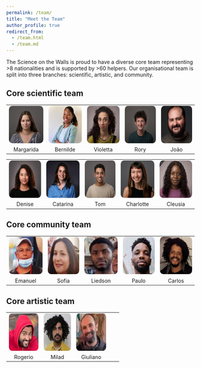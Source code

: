 ```yaml
---
permalink: /team/
title: "Meet the Team"
author_profile: true
redirect_from: 
  - /team.html
  - /team.md
---
```


The Science on the Walls is proud to have a diverse core team representing >8 nationalities and is supported by >60 helpers.
Our organisational team is split into three branches: scientific, artistic, and community.

Core scientific team
-------

<!-- | ![Profile 1](/images/blog_posts/2024_summer_camp_ceramics.jpeg) | ![Profile 2](/images/blog_posts/2024_summer_camp_ceramics.jpeg) | ![Profile 3](/images/blog_posts/2024_summer_camp_ceramics.jpeg) |
|------------------------------------|------------------------------------|------------------------------------|
| Name 1                             | Name 2                             | Name 3                             |
| Role 1                             | Role 2                             | Role 3                             | -->


<table style="border-collapse: collapse; width: 100%; text-align: center; border: none;">
  <tr>
    <td style="border: none;"><img src="/images/team/v2/marga.png" alt="Margarida" style="border-radius: 10%; width: 100px; height: 100px;"></td>
    <td style="border: none;"><img src="/images/team/v2/bernilde.png" alt="Bernilde" style="border-radius: 10%; width: 100px; height: 100px;"></td>
    <td style="border: none;"><img src="/images/team/v2/vio.png" alt="Violetta" style="border-radius: 10%; width: 100px; height: 100px;"></td>
    <td style="border: none;"><img src="/images/team/v2/rory.png" alt="Rory" style="border-radius: 10%; width: 100px; height: 100px;"></td>
    <td style="border: none;"><img src="/images/team/v2/joao.png" alt="João" style="border-radius: 10%; width: 100px; height: 100px;"></td>
  </tr>
  <tr>
    <td style="border: none;">Margarida</td>
    <td style="border: none;">Bernilde</td>
    <td style="border: none;">Violetta</td>
    <td style="border: none;">Rory</td>
    <td style="border: none;">João</td>
  </tr>
  <!-- <tr>
    <td style="border: none;">Role 1</td>
    <td style="border: none;">Role 2</td>
    <td style="border: none;">Role 3</td>
    <td style="border: none;">Role 4</td>
    <td style="border: none;">Role 5</td>
  </tr> -->
</table>


<table style="border-collapse: collapse; width: 100%; text-align: center; border: none;">
  <tr>
    <td style="border: none;"><img src="/images/team/v2/denise.png" alt="Denise" style="border-radius: 10%; width: 100px; height: 100px;"></td>
    <td style="border: none;"><img src="/images/team/v2/cat.png" alt="Cat" style="border-radius: 10%; width: 100px; height: 100px;"></td>
    <td style="border: none;"><img src="/images/team/v2/tom.png" alt="Tom" style="border-radius: 10%; width: 100px; height: 100px;"></td>
    <td style="border: none;"><img src="/images/team/v2/char.png" alt="Charlotte" style="border-radius: 10%; width: 100px; height: 100px;"></td>
    <td style="border: none;"><img src="/images/team/v2/cleus.png" alt="Cleusia" style="border-radius: 10%; width: 100px; height: 100px;"></td>
  </tr>
  <tr>
    <td style="border: none;">Denise</td>
    <td style="border: none;">Catarina</td>
    <td style="border: none;">Tom</td>
    <td style="border: none;">Charlotte</td>
    <td style="border: none;">Cleusia</td>
  </tr>
  <!-- <tr>
    <td style="border: none;">Role 1</td>
    <td style="border: none;">Role 2</td>
    <td style="border: none;">Role 3</td>
    <td style="border: none;">Role 4</td>
    <td style="border: none;">Role 5</td>
  </tr> -->
</table>


Core community team
-------


<table style="border-collapse: collapse; width: 100%; text-align: center; border: none;">
  <tr>
    <td style="border: none;"><img src="/images/team/v2/manuel.png" alt="Emanuel" style="border-radius: 10%; width: 100px; height: 100px;"></td>
    <td style="border: none;"><img src="/images/team/v2/sofia.png" alt="Sofia" style="border-radius: 10%; width: 100px; height: 100px;"></td>
    <td style="border: none;"><img src="/images/team/v2/lied.png" alt="Liedson" style="border-radius: 10%; width: 100px; height: 100px;"></td>
    <td style="border: none;"><img src="/images/team/v2/paulo.png" alt="Paulo" style="border-radius: 10%; width: 100px; height: 100px;"></td>
    <td style="border: none;"><img src="/images/team/v2/carlos.png" alt="Carlos" style="border-radius: 10%; width: 100px; height: 100px;"></td>
  </tr>
  <tr>
    <td style="border: none;">Emanuel</td>
    <td style="border: none;">Sofia</td>
    <td style="border: none;">Liedson</td>
    <td style="border: none;">Paulo</td>
    <td style="border: none;">Carlos</td>
  </tr>
</table>


Core artistic team
-------


<table style="border-collapse: collapse; width: 60%; text-align: center; border: none;">
  <tr>
    <td style="border: none;"><img src="/images/team/v2/rodrigo.png" alt="Rogerio" style="border-radius: 10%; width: 100px; height: 100px;"></td>
    <td style="border: none;"><img src="/images/team/v2/milad.png" alt="Milad" style="border-radius: 10%; width: 100px; height: 100px;"></td>
    <td style="border: none;"><img src="/images/team/v2/giu.png" alt="Giuliano" style="border-radius: 10%; width: 100px; height: 100px;"></td>
    <td style="border: none;"> </td>
    <td style="border: none;"> </td>
  </tr>
  <tr>
    <td style="border: none;">Rogerio</td>
    <td style="border: none;">Milad</td>
    <td style="border: none;">Giuliano</td>
    <td style="border: none;"> </td>
    <td style="border: none;"> </td>
  </tr>
</table>